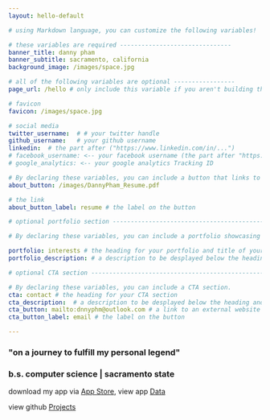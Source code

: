 ```yaml
---
layout: hello-default

# using Markdown language, you can customize the following variables!

# these variables are required -------------------------------
banner_title: danny pham
banner_subtitle: sacramento, california
background_image: /images/space.jpg

# all of the following variables are optional -----------------
page_url: /hello # only include this variable if you aren't building the page to your primary domain

# favicon
favicon: /images/space.jpg

# social media
twitter_username:  # # your twitter handle
github_username:   # your github username
linkedin:  # the part after ("https://www.linkedin.com/in/...")
# facebook_username: <-- your facebook username (the part after "https://www.facebook.com/...")
# google_analytics: <-- your google analytics Tracking ID

# By declaring these variables, you can include a button that links to an external website or to media.
about_button: /images/DannyPham_Resume.pdf

# the link
about_button_label: resume # the label on the button

# optional portfolio section ------------------------------------------

# By declaring these variables, you can include a portfolio showcasing your work and organize your portfolio's items into a custom layout, all without adding any CSS. In addition, you must 1) create an HTML file in the_includes folder for each project with the text you'd like to display, and 2) create a YAML file in the _data folder describing the order in which each project should be shown and categorized. See `/includes/example.html` and `/_data/work.yml` for examples.

portfolio: interests # the heading for your portfolio and title of your YAML file
portfolio_description: # a description to be desplayed below the heading and above the content

# optional CTA section --------------------------------------------------

# By declaring these variables, you can include a CTA section.
cta: contact # the heading for your CTA section
cta_description:  # a description to be desplayed below the heading and above the content
cta_button: mailto:dnnyphm@outlook.com # a link to an external website or to media
cta_button_label: email # the label on the button

---			
```

[//]: # (write a bit about yourself here)
### "on a journey to fulfill my personal legend"

### b.s. computer science | sacramento state

download my app via [App Store](https://apps.apple.com/us/app/learn-cybersecurity/id1556509824?platform=iphone), view app [Data](https://github.com/dp916/Learn-Cybersecurity)

view github [Projects](https://github.com/dp916?tab=repositories)
